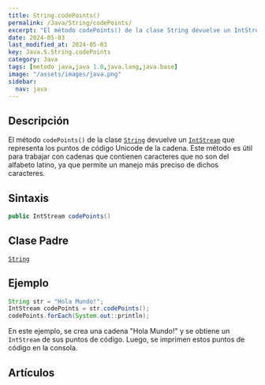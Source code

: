 ```yaml
---
title: String.codePoints()
permalink: /Java/String/codePoints/
excerpt: "El método codePoints() de la clase String devuelve un IntStream que representa los puntos de código Unicode de la cadena."
date: 2024-05-03
last_modified_at: 2024-05-03
key: Java.S.String.codePoints
category: Java
tags: [metodo java,java 1.0,java.lang,java.base]
image: "/assets/images/java.png"
sidebar:
  nav: java
---
```


## Descripción


El método `codePoints()` de la clase [`String`](https://www.w3api.com/Java/String/) devuelve un [`IntStream`](https://www.w3api.com/Java/IntStream/) que representa los puntos de código Unicode de la cadena. Este método es útil para trabajar con cadenas que contienen caracteres que no son del alfabeto latino, ya que permite un manejo más preciso de dichos caracteres.


## Sintaxis


```java
public IntStream codePoints()
```


## Clase Padre


[`String`](https://www.w3api.com/Java/String/)


## Ejemplo


```java
String str = "Hola Mundo!";
IntStream codePoints = str.codePoints();
codePoints.forEach(System.out::println);
```


En este ejemplo, se crea una cadena "Hola Mundo!" y se obtiene un `IntStream` de sus puntos de código. Luego, se imprimen estos puntos de código en la consola.


## Artículos

